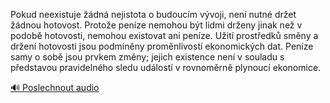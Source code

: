 
Pokud neexistuje žádná nejistota o budoucím vývoji, není nutné držet žádnou hotovost. Protože peníze nemohou být lidmi drženy jinak než v podobě hotovosti, nemohou existovat ani peníze. Užití prostředků směny a držení hotovosti jsou podmíněny proměnlivostí ekonomických dat. Peníze samy o sobě jsou prvkem změny; jejich existence není v souladu s představou pravidelného sledu událostí v rovnoměrně plynoucí ekonomice.

[🔊 Poslechnout audio](/data/7-paragraphs/audio/chapter_79/para_002-Pokud-neexistuje-dn-nejistota-o-budoucm-vvoji.mp3)
